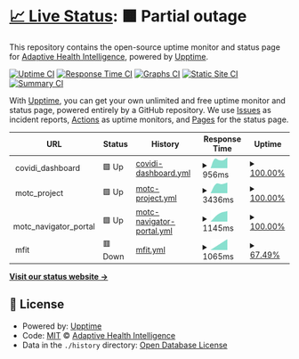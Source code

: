 # [📈 Live Status](https://adaptivehealthintelligence.github.io/site-monitoring): <!--live status--> **🟧 Partial outage**

This repository contains the open-source uptime monitor and status page for [Adaptive Health Intelligence](https://adaptivehealthintelligence.org.au/), powered by [Upptime](https://github.com/upptime/upptime).

[![Uptime CI](https://github.com/adaptivehealthintelligence/site-monitoring/workflows/Uptime%20CI/badge.svg)](https://github.com/adaptivehealthintelligence/site-monitoring/actions?query=workflow%3A%22Uptime+CI%22)
[![Response Time CI](https://github.com/adaptivehealthintelligence/site-monitoring/workflows/Response%20Time%20CI/badge.svg)](https://github.com/adaptivehealthintelligence/site-monitoring/actions?query=workflow%3A%22Response+Time+CI%22)
[![Graphs CI](https://github.com/adaptivehealthintelligence/site-monitoring/workflows/Graphs%20CI/badge.svg)](https://github.com/adaptivehealthintelligence/site-monitoring/actions?query=workflow%3A%22Graphs+CI%22)
[![Static Site CI](https://github.com/adaptivehealthintelligence/site-monitoring/workflows/Static%20Site%20CI/badge.svg)](https://github.com/adaptivehealthintelligence/site-monitoring/actions?query=workflow%3A%22Static+Site+CI%22)
[![Summary CI](https://github.com/adaptivehealthintelligence/site-monitoring/workflows/Summary%20CI/badge.svg)](https://github.com/adaptivehealthintelligence/site-monitoring/actions?query=workflow%3A%22Summary+CI%22)

With [Upptime](https://upptime.js.org), you can get your own unlimited and free uptime monitor and status page, powered entirely by a GitHub repository. We use [Issues](https://github.com/adaptivehealthintelligence/site-monitoring/issues) as incident reports, [Actions](https://github.com/adaptivehealthintelligence/site-monitoring/actions) as uptime monitors, and [Pages](https://adaptivehealthintelligence.github.io/site-monitoring) for the status page.

<!--start: status pages-->
<!-- This summary is generated by Upptime (https://github.com/upptime/upptime) -->
<!-- Do not edit this manually, your changes will be overwritten -->
<!-- prettier-ignore -->
| URL | Status | History | Response Time | Uptime |
| --- | ------ | ------- | ------------- | ------ |
| <img alt="" src="https://icons.duckduckgo.com/ip3/null.ico" height="13"> covidi_dashboard | 🟩 Up | [covidi-dashboard.yml](https://github.com/adaptivehealthintelligence/site-monitoring/commits/HEAD/history/covidi-dashboard.yml) | <details><summary><img alt="Response time graph" src="./graphs/covidi-dashboard/response-time-week.png" height="20"> 956ms</summary><br><a href="https://adaptivehealthintelligence.github.io/site-monitoring/history/covidi-dashboard"><img alt="Response time 956" src="https://img.shields.io/endpoint?url=https%3A%2F%2Fraw.githubusercontent.com%2Fadaptivehealthintelligence%2Fsite-monitoring%2FHEAD%2Fapi%2Fcovidi-dashboard%2Fresponse-time.json"></a><br><a href="https://adaptivehealthintelligence.github.io/site-monitoring/history/covidi-dashboard"><img alt="24-hour response time 956" src="https://img.shields.io/endpoint?url=https%3A%2F%2Fraw.githubusercontent.com%2Fadaptivehealthintelligence%2Fsite-monitoring%2FHEAD%2Fapi%2Fcovidi-dashboard%2Fresponse-time-day.json"></a><br><a href="https://adaptivehealthintelligence.github.io/site-monitoring/history/covidi-dashboard"><img alt="7-day response time 956" src="https://img.shields.io/endpoint?url=https%3A%2F%2Fraw.githubusercontent.com%2Fadaptivehealthintelligence%2Fsite-monitoring%2FHEAD%2Fapi%2Fcovidi-dashboard%2Fresponse-time-week.json"></a><br><a href="https://adaptivehealthintelligence.github.io/site-monitoring/history/covidi-dashboard"><img alt="30-day response time 956" src="https://img.shields.io/endpoint?url=https%3A%2F%2Fraw.githubusercontent.com%2Fadaptivehealthintelligence%2Fsite-monitoring%2FHEAD%2Fapi%2Fcovidi-dashboard%2Fresponse-time-month.json"></a><br><a href="https://adaptivehealthintelligence.github.io/site-monitoring/history/covidi-dashboard"><img alt="1-year response time 956" src="https://img.shields.io/endpoint?url=https%3A%2F%2Fraw.githubusercontent.com%2Fadaptivehealthintelligence%2Fsite-monitoring%2FHEAD%2Fapi%2Fcovidi-dashboard%2Fresponse-time-year.json"></a></details> | <details><summary><a href="https://adaptivehealthintelligence.github.io/site-monitoring/history/covidi-dashboard">100.00%</a></summary><a href="https://adaptivehealthintelligence.github.io/site-monitoring/history/covidi-dashboard"><img alt="All-time uptime 100.00%" src="https://img.shields.io/endpoint?url=https%3A%2F%2Fraw.githubusercontent.com%2Fadaptivehealthintelligence%2Fsite-monitoring%2FHEAD%2Fapi%2Fcovidi-dashboard%2Fuptime.json"></a><br><a href="https://adaptivehealthintelligence.github.io/site-monitoring/history/covidi-dashboard"><img alt="24-hour uptime 100.00%" src="https://img.shields.io/endpoint?url=https%3A%2F%2Fraw.githubusercontent.com%2Fadaptivehealthintelligence%2Fsite-monitoring%2FHEAD%2Fapi%2Fcovidi-dashboard%2Fuptime-day.json"></a><br><a href="https://adaptivehealthintelligence.github.io/site-monitoring/history/covidi-dashboard"><img alt="7-day uptime 100.00%" src="https://img.shields.io/endpoint?url=https%3A%2F%2Fraw.githubusercontent.com%2Fadaptivehealthintelligence%2Fsite-monitoring%2FHEAD%2Fapi%2Fcovidi-dashboard%2Fuptime-week.json"></a><br><a href="https://adaptivehealthintelligence.github.io/site-monitoring/history/covidi-dashboard"><img alt="30-day uptime 100.00%" src="https://img.shields.io/endpoint?url=https%3A%2F%2Fraw.githubusercontent.com%2Fadaptivehealthintelligence%2Fsite-monitoring%2FHEAD%2Fapi%2Fcovidi-dashboard%2Fuptime-month.json"></a><br><a href="https://adaptivehealthintelligence.github.io/site-monitoring/history/covidi-dashboard"><img alt="1-year uptime 100.00%" src="https://img.shields.io/endpoint?url=https%3A%2F%2Fraw.githubusercontent.com%2Fadaptivehealthintelligence%2Fsite-monitoring%2FHEAD%2Fapi%2Fcovidi-dashboard%2Fuptime-year.json"></a></details>
| <img alt="" src="https://icons.duckduckgo.com/ip3/null.ico" height="13"> motc_project | 🟩 Up | [motc-project.yml](https://github.com/adaptivehealthintelligence/site-monitoring/commits/HEAD/history/motc-project.yml) | <details><summary><img alt="Response time graph" src="./graphs/motc-project/response-time-week.png" height="20"> 3436ms</summary><br><a href="https://adaptivehealthintelligence.github.io/site-monitoring/history/motc-project"><img alt="Response time 3436" src="https://img.shields.io/endpoint?url=https%3A%2F%2Fraw.githubusercontent.com%2Fadaptivehealthintelligence%2Fsite-monitoring%2FHEAD%2Fapi%2Fmotc-project%2Fresponse-time.json"></a><br><a href="https://adaptivehealthintelligence.github.io/site-monitoring/history/motc-project"><img alt="24-hour response time 3436" src="https://img.shields.io/endpoint?url=https%3A%2F%2Fraw.githubusercontent.com%2Fadaptivehealthintelligence%2Fsite-monitoring%2FHEAD%2Fapi%2Fmotc-project%2Fresponse-time-day.json"></a><br><a href="https://adaptivehealthintelligence.github.io/site-monitoring/history/motc-project"><img alt="7-day response time 3436" src="https://img.shields.io/endpoint?url=https%3A%2F%2Fraw.githubusercontent.com%2Fadaptivehealthintelligence%2Fsite-monitoring%2FHEAD%2Fapi%2Fmotc-project%2Fresponse-time-week.json"></a><br><a href="https://adaptivehealthintelligence.github.io/site-monitoring/history/motc-project"><img alt="30-day response time 3436" src="https://img.shields.io/endpoint?url=https%3A%2F%2Fraw.githubusercontent.com%2Fadaptivehealthintelligence%2Fsite-monitoring%2FHEAD%2Fapi%2Fmotc-project%2Fresponse-time-month.json"></a><br><a href="https://adaptivehealthintelligence.github.io/site-monitoring/history/motc-project"><img alt="1-year response time 3436" src="https://img.shields.io/endpoint?url=https%3A%2F%2Fraw.githubusercontent.com%2Fadaptivehealthintelligence%2Fsite-monitoring%2FHEAD%2Fapi%2Fmotc-project%2Fresponse-time-year.json"></a></details> | <details><summary><a href="https://adaptivehealthintelligence.github.io/site-monitoring/history/motc-project">100.00%</a></summary><a href="https://adaptivehealthintelligence.github.io/site-monitoring/history/motc-project"><img alt="All-time uptime 100.00%" src="https://img.shields.io/endpoint?url=https%3A%2F%2Fraw.githubusercontent.com%2Fadaptivehealthintelligence%2Fsite-monitoring%2FHEAD%2Fapi%2Fmotc-project%2Fuptime.json"></a><br><a href="https://adaptivehealthintelligence.github.io/site-monitoring/history/motc-project"><img alt="24-hour uptime 100.00%" src="https://img.shields.io/endpoint?url=https%3A%2F%2Fraw.githubusercontent.com%2Fadaptivehealthintelligence%2Fsite-monitoring%2FHEAD%2Fapi%2Fmotc-project%2Fuptime-day.json"></a><br><a href="https://adaptivehealthintelligence.github.io/site-monitoring/history/motc-project"><img alt="7-day uptime 100.00%" src="https://img.shields.io/endpoint?url=https%3A%2F%2Fraw.githubusercontent.com%2Fadaptivehealthintelligence%2Fsite-monitoring%2FHEAD%2Fapi%2Fmotc-project%2Fuptime-week.json"></a><br><a href="https://adaptivehealthintelligence.github.io/site-monitoring/history/motc-project"><img alt="30-day uptime 100.00%" src="https://img.shields.io/endpoint?url=https%3A%2F%2Fraw.githubusercontent.com%2Fadaptivehealthintelligence%2Fsite-monitoring%2FHEAD%2Fapi%2Fmotc-project%2Fuptime-month.json"></a><br><a href="https://adaptivehealthintelligence.github.io/site-monitoring/history/motc-project"><img alt="1-year uptime 100.00%" src="https://img.shields.io/endpoint?url=https%3A%2F%2Fraw.githubusercontent.com%2Fadaptivehealthintelligence%2Fsite-monitoring%2FHEAD%2Fapi%2Fmotc-project%2Fuptime-year.json"></a></details>
| <img alt="" src="https://icons.duckduckgo.com/ip3/null.ico" height="13"> motc_navigator_portal | 🟩 Up | [motc-navigator-portal.yml](https://github.com/adaptivehealthintelligence/site-monitoring/commits/HEAD/history/motc-navigator-portal.yml) | <details><summary><img alt="Response time graph" src="./graphs/motc-navigator-portal/response-time-week.png" height="20"> 1145ms</summary><br><a href="https://adaptivehealthintelligence.github.io/site-monitoring/history/motc-navigator-portal"><img alt="Response time 1145" src="https://img.shields.io/endpoint?url=https%3A%2F%2Fraw.githubusercontent.com%2Fadaptivehealthintelligence%2Fsite-monitoring%2FHEAD%2Fapi%2Fmotc-navigator-portal%2Fresponse-time.json"></a><br><a href="https://adaptivehealthintelligence.github.io/site-monitoring/history/motc-navigator-portal"><img alt="24-hour response time 1145" src="https://img.shields.io/endpoint?url=https%3A%2F%2Fraw.githubusercontent.com%2Fadaptivehealthintelligence%2Fsite-monitoring%2FHEAD%2Fapi%2Fmotc-navigator-portal%2Fresponse-time-day.json"></a><br><a href="https://adaptivehealthintelligence.github.io/site-monitoring/history/motc-navigator-portal"><img alt="7-day response time 1145" src="https://img.shields.io/endpoint?url=https%3A%2F%2Fraw.githubusercontent.com%2Fadaptivehealthintelligence%2Fsite-monitoring%2FHEAD%2Fapi%2Fmotc-navigator-portal%2Fresponse-time-week.json"></a><br><a href="https://adaptivehealthintelligence.github.io/site-monitoring/history/motc-navigator-portal"><img alt="30-day response time 1145" src="https://img.shields.io/endpoint?url=https%3A%2F%2Fraw.githubusercontent.com%2Fadaptivehealthintelligence%2Fsite-monitoring%2FHEAD%2Fapi%2Fmotc-navigator-portal%2Fresponse-time-month.json"></a><br><a href="https://adaptivehealthintelligence.github.io/site-monitoring/history/motc-navigator-portal"><img alt="1-year response time 1145" src="https://img.shields.io/endpoint?url=https%3A%2F%2Fraw.githubusercontent.com%2Fadaptivehealthintelligence%2Fsite-monitoring%2FHEAD%2Fapi%2Fmotc-navigator-portal%2Fresponse-time-year.json"></a></details> | <details><summary><a href="https://adaptivehealthintelligence.github.io/site-monitoring/history/motc-navigator-portal">100.00%</a></summary><a href="https://adaptivehealthintelligence.github.io/site-monitoring/history/motc-navigator-portal"><img alt="All-time uptime 100.00%" src="https://img.shields.io/endpoint?url=https%3A%2F%2Fraw.githubusercontent.com%2Fadaptivehealthintelligence%2Fsite-monitoring%2FHEAD%2Fapi%2Fmotc-navigator-portal%2Fuptime.json"></a><br><a href="https://adaptivehealthintelligence.github.io/site-monitoring/history/motc-navigator-portal"><img alt="24-hour uptime 100.00%" src="https://img.shields.io/endpoint?url=https%3A%2F%2Fraw.githubusercontent.com%2Fadaptivehealthintelligence%2Fsite-monitoring%2FHEAD%2Fapi%2Fmotc-navigator-portal%2Fuptime-day.json"></a><br><a href="https://adaptivehealthintelligence.github.io/site-monitoring/history/motc-navigator-portal"><img alt="7-day uptime 100.00%" src="https://img.shields.io/endpoint?url=https%3A%2F%2Fraw.githubusercontent.com%2Fadaptivehealthintelligence%2Fsite-monitoring%2FHEAD%2Fapi%2Fmotc-navigator-portal%2Fuptime-week.json"></a><br><a href="https://adaptivehealthintelligence.github.io/site-monitoring/history/motc-navigator-portal"><img alt="30-day uptime 100.00%" src="https://img.shields.io/endpoint?url=https%3A%2F%2Fraw.githubusercontent.com%2Fadaptivehealthintelligence%2Fsite-monitoring%2FHEAD%2Fapi%2Fmotc-navigator-portal%2Fuptime-month.json"></a><br><a href="https://adaptivehealthintelligence.github.io/site-monitoring/history/motc-navigator-portal"><img alt="1-year uptime 100.00%" src="https://img.shields.io/endpoint?url=https%3A%2F%2Fraw.githubusercontent.com%2Fadaptivehealthintelligence%2Fsite-monitoring%2FHEAD%2Fapi%2Fmotc-navigator-portal%2Fuptime-year.json"></a></details>
| <img alt="" src="https://icons.duckduckgo.com/ip3/null.ico" height="13"> mfit | 🟥 Down | [mfit.yml](https://github.com/adaptivehealthintelligence/site-monitoring/commits/HEAD/history/mfit.yml) | <details><summary><img alt="Response time graph" src="./graphs/mfit/response-time-week.png" height="20"> 1065ms</summary><br><a href="https://adaptivehealthintelligence.github.io/site-monitoring/history/mfit"><img alt="Response time 1065" src="https://img.shields.io/endpoint?url=https%3A%2F%2Fraw.githubusercontent.com%2Fadaptivehealthintelligence%2Fsite-monitoring%2FHEAD%2Fapi%2Fmfit%2Fresponse-time.json"></a><br><a href="https://adaptivehealthintelligence.github.io/site-monitoring/history/mfit"><img alt="24-hour response time 1065" src="https://img.shields.io/endpoint?url=https%3A%2F%2Fraw.githubusercontent.com%2Fadaptivehealthintelligence%2Fsite-monitoring%2FHEAD%2Fapi%2Fmfit%2Fresponse-time-day.json"></a><br><a href="https://adaptivehealthintelligence.github.io/site-monitoring/history/mfit"><img alt="7-day response time 1065" src="https://img.shields.io/endpoint?url=https%3A%2F%2Fraw.githubusercontent.com%2Fadaptivehealthintelligence%2Fsite-monitoring%2FHEAD%2Fapi%2Fmfit%2Fresponse-time-week.json"></a><br><a href="https://adaptivehealthintelligence.github.io/site-monitoring/history/mfit"><img alt="30-day response time 1065" src="https://img.shields.io/endpoint?url=https%3A%2F%2Fraw.githubusercontent.com%2Fadaptivehealthintelligence%2Fsite-monitoring%2FHEAD%2Fapi%2Fmfit%2Fresponse-time-month.json"></a><br><a href="https://adaptivehealthintelligence.github.io/site-monitoring/history/mfit"><img alt="1-year response time 1065" src="https://img.shields.io/endpoint?url=https%3A%2F%2Fraw.githubusercontent.com%2Fadaptivehealthintelligence%2Fsite-monitoring%2FHEAD%2Fapi%2Fmfit%2Fresponse-time-year.json"></a></details> | <details><summary><a href="https://adaptivehealthintelligence.github.io/site-monitoring/history/mfit">67.49%</a></summary><a href="https://adaptivehealthintelligence.github.io/site-monitoring/history/mfit"><img alt="All-time uptime 67.49%" src="https://img.shields.io/endpoint?url=https%3A%2F%2Fraw.githubusercontent.com%2Fadaptivehealthintelligence%2Fsite-monitoring%2FHEAD%2Fapi%2Fmfit%2Fuptime.json"></a><br><a href="https://adaptivehealthintelligence.github.io/site-monitoring/history/mfit"><img alt="24-hour uptime 67.49%" src="https://img.shields.io/endpoint?url=https%3A%2F%2Fraw.githubusercontent.com%2Fadaptivehealthintelligence%2Fsite-monitoring%2FHEAD%2Fapi%2Fmfit%2Fuptime-day.json"></a><br><a href="https://adaptivehealthintelligence.github.io/site-monitoring/history/mfit"><img alt="7-day uptime 67.49%" src="https://img.shields.io/endpoint?url=https%3A%2F%2Fraw.githubusercontent.com%2Fadaptivehealthintelligence%2Fsite-monitoring%2FHEAD%2Fapi%2Fmfit%2Fuptime-week.json"></a><br><a href="https://adaptivehealthintelligence.github.io/site-monitoring/history/mfit"><img alt="30-day uptime 67.49%" src="https://img.shields.io/endpoint?url=https%3A%2F%2Fraw.githubusercontent.com%2Fadaptivehealthintelligence%2Fsite-monitoring%2FHEAD%2Fapi%2Fmfit%2Fuptime-month.json"></a><br><a href="https://adaptivehealthintelligence.github.io/site-monitoring/history/mfit"><img alt="1-year uptime 67.49%" src="https://img.shields.io/endpoint?url=https%3A%2F%2Fraw.githubusercontent.com%2Fadaptivehealthintelligence%2Fsite-monitoring%2FHEAD%2Fapi%2Fmfit%2Fuptime-year.json"></a></details>

<!--end: status pages-->

[**Visit our status website →**](https://adaptivehealthintelligence.github.io/site-monitoring)

## 📄 License

- Powered by: [Upptime](https://github.com/upptime/upptime)
- Code: [MIT](./LICENSE) © [Adaptive Health Intelligence](https://adaptivehealthintelligence.org.au/)
- Data in the `./history` directory: [Open Database License](https://opendatacommons.org/licenses/odbl/1-0/)
